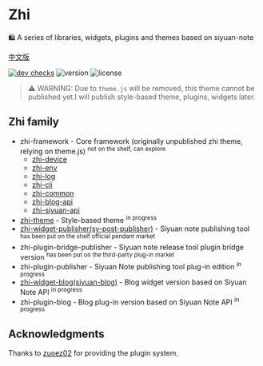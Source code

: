 # Zhi

🛍️ A series of libraries, widgets, plugins and themes based on siyuan-note

[中文版](README_zh_CN.md)

[![dev checks](https://img.shields.io/github/checks-status/terwer/zhi/dev?label=build)](https://github.com/terwer/zhi/tree/dev)
![version](https://img.shields.io/github/release/terwer/zhi.svg?style=flat-square)
![license](https://img.shields.io/badge/license-GPL-blue.svg?style=popout-square)

> ⚠️ WARNING: Due to `theme.js` will be removed, this theme cannot be published yet.I will publish style-based theme, plugins, widgets later.

## Zhi family

- zhi-framework - Core framework (originally unpublished zhi theme, relying on theme.js) <sup> not on the shelf, can explore </sup>
  - [zhi-device](https://github.com/terwer/zhi/tree/main/libs/zhi-device)
  - [zhi-env](https://github.com/terwer/zhi/tree/main/libs/zhi-env)
  - [zhi-log](https://github.com/terwer/zhi/tree/main/libs/zhi-log)
  - [zhi-cli](https://github.com/terwer/zhi/tree/main/apps/zhi-cli)
  - [zhi-common](https://github.com/terwer/zhi/tree/main/apps/zhi-common)
  - [zhi-blog-api](https://github.com/terwer/zhi/tree/main/apps/zhi-blog-api)
  - [zhi-siyuan-api](https://github.com/terwer/zhi/tree/main/apps/zhi-siyuan-api)
- [zhi-theme](https://github.com/terwer/zhi-theme) - Style-based theme <sup> in progress </sup>
- [zhi-widget-publisher(sy-post-publisher)](https://github.com/terwer/src-sy-post-publisher) - Siyuan note publishing tool <sup> has been put on the shelf official pendant market </sup>
- zhi-plugin-bridge-publisher - Siyuan note release tool plugin bridge version <sup> has been put on the third-party plug-in market </sup>
- zhi-plugin-publisher - Siyuan Note publishing tool plug-in edition <sup> in progress </sup>
- [zhi-widget-blog(siyuan-blog)](https://github.com/terwer/siyuan-blog) - Blog widget version based on Siyuan Note API <sup> in progress </sup>
- zhi-plugin-blog - Blog plug-in version based on Siyuan Note API <sup> in progress </sup>

## Acknowledgments

Thanks to [zuoez02](https://github.com/zuoez02/siyuan-plugin-system) for providing the plugin system.
